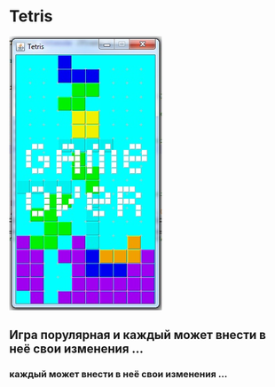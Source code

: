 
# Tetris  

![](tetris.png)

## Игра порулярная и каждый может внести в неё свои изменения ...

### каждый может внести в неё свои изменения ...
